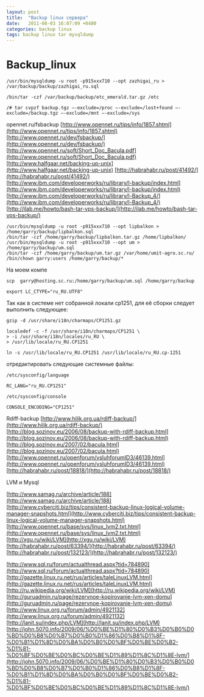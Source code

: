 ```yaml
---
layout: post
title:  "Backup linux сервера"
date:   2011-08-03 16:07:09 +0400
categories: backup linux
tags: backup linux tar mysqldump
---
```


# Backup_linux
```
/usr/bin/mysqldump -u root -p915xxx710 --opt zazhigai_ru > /var/backup/backup/zazhigai_ru.sql

/bin/tar -czf /var/backup/backup/etc_emerald.tar.gz /etc

/# tar cvpzf backup.tgz –-exclude=/proc –-exclude=/lost+found –-exclude=/backup.tgz –-exclude=/mnt –-exclude=/sys
```


opennet.ru/fsbackup
[http://www.opennet.ru/tips/info/1857.shtml](http://www.opennet.ru/tips/info/1857.shtml)
[http://www.opennet.ru/dev/fsbackup/](http://www.opennet.ru/dev/fsbackup/)
[http://www.opennet.ru/soft/Short_Doc_Bacula.pdf](http://www.opennet.ru/soft/Short_Doc_Bacula.pdf)
[http://www.halfgaar.net/backing-up-unix](http://www.halfgaar.net/backing-up-unix)
[http://habrahabr.ru/post/41492/](http://habrahabr.ru/post/41492/)
[http://www.ibm.com/developerworks/ru/library/l-backup/index.html](http://www.ibm.com/developerworks/ru/library/l-backup/index.html)
[http://www.ibm.com/developerworks/ru/library/l-Backup_4/](http://www.ibm.com/developerworks/ru/library/l-Backup_4/)
[http://ilab.me/howto/bash-tar-vps-backup/](http://ilab.me/howto/bash-tar-vps-backup/)

```
/usr/bin/mysqldump -u root -p915xxx710 --opt lipbalkon > /home/garry/backup/lipbalkon.sql
/bin/tar -czf /home/garry/backup/lipbalkon.tar.gz /home/lipbalkon/
/usr/bin/mysqldump -u root -p915xxx710 --opt um > /home/garry/backup/um.sql
/bin/tar -czf /home/garry/backup/um.tar.gz /var/home/umit-agro.sc.ru/
/bin/chown garry:users /home/garry/backup/*
```
На моем компе
```
scp  garry@hosting.sc.ru:/home/garry/backup/um.sql /home/garry/backup
```















```
export LC_CTYPE="ru_RU.UTF8"
```

Так как в системе нет собранной локали cp1251, для её сборки следует выполнить следующее:
```
gzip -d /usr/share/i18n/charmaps/CP1251.gz

localedef -c -f /usr/share/i18n/charmaps/CP1251 \
> -i /usr/share/i18n/locales/ru_RU \
> /usr/lib/locale/ru_RU.CP1251

ln -s /usr/lib/locale/ru_RU.CP1251 /usr/lib/locale/ru_RU.cp-1251
```
отредактировать следующие системные файлы:
```
/etc/sysconfig/language

RC_LANG="ru_RU.CP1251"

/etc/sysconfig/console

CONSOLE_ENCODING="CP1251"
```
















Rdiff-backup
[http://www.hilik.org.ua/rdiff-backup/](http://www.hilik.org.ua/rdiff-backup/)
[http://blog.sozinov.eu/2006/08/backup-with-rdiff-backup.html](http://blog.sozinov.eu/2006/08/backup-with-rdiff-backup.html)
[http://blog.sozinov.eu/2007/02/bacula.html](http://blog.sozinov.eu/2007/02/bacula.html)
[http://www.opennet.ru/openforum/vsluhforumID3/46139.html](http://www.opennet.ru/openforum/vsluhforumID3/46139.html)
[http://habrahabr.ru/post/18818/](http://habrahabr.ru/post/18818/)





LVM и Mysql

[http://www.samag.ru/archive/article/188](http://www.samag.ru/archive/article/188)
[http://www.cyberciti.biz/tips/consistent-backup-linux-logical-volume-manager-snapshots.html](http://www.cyberciti.biz/tips/consistent-backup-linux-logical-volume-manager-snapshots.html)
[http://www.opennet.ru/base/sys/linux_lvm2.txt.html](http://www.opennet.ru/base/sys/linux_lvm2.txt.html)
[http://xgu.ru/wiki/LVM](http://xgu.ru/wiki/LVM)
[http://habrahabr.ru/post/63394/](http://habrahabr.ru/post/63394/)
[http://habrahabr.ru/post/132123/](http://habrahabr.ru/post/132123/)

[http://www.sql.ru/forum/actualthread.aspx?tid=784890](http://www.sql.ru/forum/actualthread.aspx?tid=784890)
[http://gazette.linux.ru.net/rus/articles/taleLinuxLVM.html](http://gazette.linux.ru.net/rus/articles/taleLinuxLVM.html)
[http://ru.wikipedia.org/wiki/LVM](http://ru.wikipedia.org/wiki/LVM)
[http://guruadmin.ru/page/rezervnoe-kopirovanie-lvm-xen-domu](http://guruadmin.ru/page/rezervnoe-kopirovanie-lvm-xen-domu)
[http://www.linux.org.ru/forum/admin/4921132](http://www.linux.org.ru/forum/admin/4921132)
[http://lanit.su/index.php/LVM](http://lanit.su/index.php/LVM)
[http://john.5070.info/2009/06/%D0%BE%D1%80%D0%B3%D0%B0%D0%BD%D0%B8%D0%B7%D0%B0%D1%86%D0%B8%D1%8F-%D0%B1%D1%8D%D0%BA%D0%B0%D0%BF%D0%BE%D0%B2-%D1%81-%D0%BF%D0%BE%D0%BC%D0%BE%D1%89%D1%8C%D1%8E-lvm/](http://john.5070.info/2009/06/%D0%BE%D1%80%D0%B3%D0%B0%D0%BD%D0%B8%D0%B7%D0%B0%D1%86%D0%B8%D1%8F-%D0%B1%D1%8D%D0%BA%D0%B0%D0%BF%D0%BE%D0%B2-%D1%81-%D0%BF%D0%BE%D0%BC%D0%BE%D1%89%D1%8C%D1%8E-lvm/)